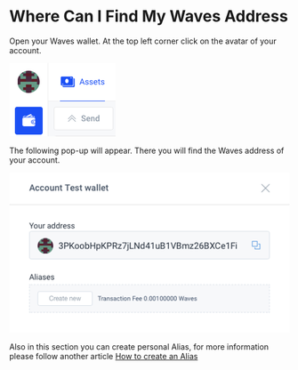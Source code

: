 # **Where Can I Find My Waves Address**

Open your Waves wallet. At the top left corner click on the avatar of your account.

![](/_assets/waves_address_01.png)

The following pop-up will appear.
There you will find the Waves address of your account.

![](/_assets/waves_address_02.png)

Also in this section you can create personal Alias, for more information please follow another article [How to create an Alias](waves-client/account-management/creating-an-alias.md)
